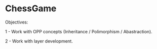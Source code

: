 # ChessGame

Objectives:

1 - Work with OPP concepts (Inheritance / Polimorphism / Abastraction).

2 - Work with layer development.

